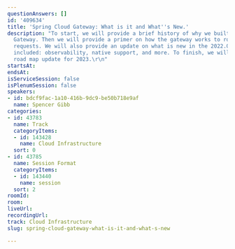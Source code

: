 ```yaml
---
questionAnswers: []
id: '409634'
title: 'Spring Cloud Gateway: What is it and What''s New.'
description: "To start, we will provide a brief history of why we built Spring Cloud
  Gateway. Then we will provide a primer on how the gateway works to route and filter
  requests. We will also provide an update on what is new in the 2022.0 release train,
  included: observability, native support, and more. To finish, we will provide a
  road map update for 2023.\r\n"
startsAt: 
endsAt: 
isServiceSession: false
isPlenumSession: false
speakers:
- id: bdcf9fac-1a10-416b-9dc9-be50b718e9af
  name: Spencer Gibb
categories:
- id: 43783
  name: Track
  categoryItems:
  - id: 143428
    name: Cloud Infrastructure
  sort: 0
- id: 43785
  name: Session Format
  categoryItems:
  - id: 143440
    name: session
  sort: 2
roomId: 
room: 
liveUrl: 
recordingUrl: 
track: Cloud Infrastructure
slug: spring-cloud-gateway-what-is-it-and-what-s-new

---
```

